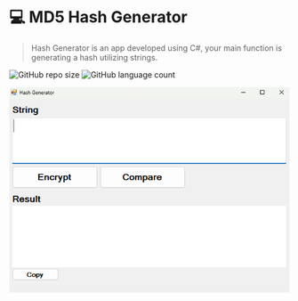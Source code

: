 # 💻 MD5 Hash Generator
> Hash Generator is an app developed using C#, your main function is generating a hash utilizing strings.

![GitHub repo size](https://img.shields.io/github/repo-size/texasnk/MD5hash-generator?style=for-the-badge)
![GitHub language count](https://img.shields.io/github/languages/top/texasnk/MD5hash-generator?style=for-the-badge)

<img src="/images/MD5HashGeneratorIMG.png" alt="Hash Generator">

